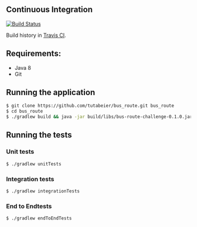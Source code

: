 ## Continuous Integration
[![Build Status](https://travis-ci.org/tutabeier/bus_route.svg?branch=master)](https://travis-ci.org/tutabeier/bus_route)

Build history in [Travis CI](https://travis-ci.org/tutabeier/bus_route/).

## Requirements:
- Java 8
- Git

## Running the application
```sh
$ git clone https://github.com/tutabeier/bus_route.git bus_route
$ cd bus_route
$ ./gradlew build && java -jar build/libs/bus-route-challenge-0.1.0.jar
```

## Running the tests
### Unit tests
```sh
$ ./gradlew unitTests
```

### Integration tests
```sh
$ ./gradlew integrationTests
```

### End to Endtests
```sh
$ ./gradlew endToEndTests
```

